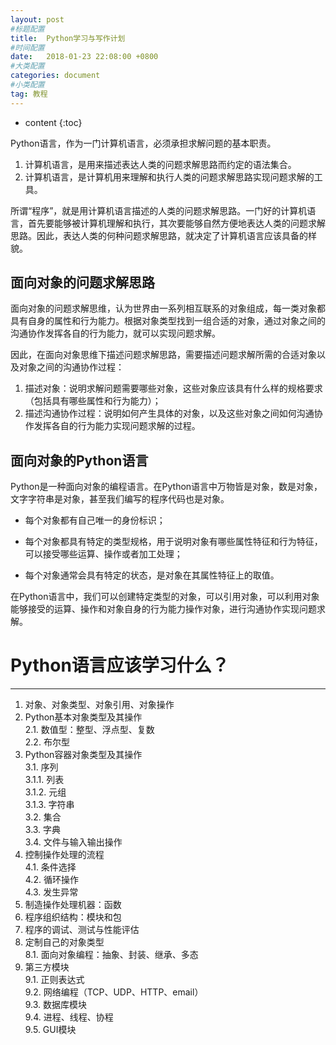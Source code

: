 ```yaml
---
layout: post
#标题配置
title:  Python学习与写作计划
#时间配置
date:   2018-01-23 22:08:00 +0800
#大类配置
categories: document
#小类配置
tag: 教程
---
```


* content
{:toc}


Python语言，作为一门计算机语言，必须承担求解问题的基本职责。

1. 计算机语言，是用来描述表达人类的问题求解思路而约定的语法集合。
2. 计算机语言，是计算机用来理解和执行人类的问题求解思路实现问题求解的工具。

所谓“程序”，就是用计算机语言描述的人类的问题求解思路。一门好的计算机语言，首先要能够被计算机理解和执行，其次要能够自然方便地表达人类的问题求解思路。因此，表达人类的何种问题求解思路，就决定了计算机语言应该具备的样貌。

## 面向对象的问题求解思路

面向对象的问题求解思维，认为世界由一系列相互联系的对象组成，每一类对象都具有自身的属性和行为能力。根据对象类型找到一组合适的对象，通过对象之间的沟通协作发挥各自的行为能力，就可以实现问题求解。

因此，在面向对象思维下描述问题求解思路，需要描述问题求解所需的合适对象以及对象之间的沟通协作过程：
1. 描述对象：说明求解问题需要哪些对象，这些对象应该具有什么样的规格要求（包括具有哪些属性和行为能力）；
2. 描述沟通协作过程：说明如何产生具体的对象，以及这些对象之间如何沟通协作发挥各自的行为能力实现问题求解的过程。

## 面向对象的Python语言

Python是一种面向对象的编程语言。在Python语言中万物皆是对象，数是对象，文字字符串是对象，甚至我们编写的程序代码也是对象。

- 每个对象都有自己唯一的身份标识；

- 每个对象都具有特定的类型规格，用于说明对象有哪些属性特征和行为特征，可以接受哪些运算、操作或者加工处理；

- 每个对象通常会具有特定的状态，是对象在其属性特征上的取值。

在Python语言中，我们可以创建特定类型的对象，可以引用对象，可以利用对象能够接受的运算、操作和对象自身的行为能力操作对象，进行沟通协作实现问题求解。




# Python语言应该学习什么？
---
1. 对象、对象类型、对象引用、对象操作
2. Python基本对象类型及其操作   
    2.1. 数值型：整型、浮点型、复数   
    2.2. 布尔型   
3. Python容器对象类型及其操作   
    3.1. 序列   
        3.1.1. 列表   
        3.1.2. 元组   
        3.1.3. 字符串   
    3.2. 集合   
    3.3. 字典   
    3.4. 文件与输入输出操作   
4. 控制操作处理的流程   
    4.1. 条件选择   
    4.2. 循环操作    
    4.3. 发生异常   
5. 制造操作处理机器：函数   
6. 程序组织结构：模块和包   
7. 程序的调试、测试与性能评估   
8. 定制自己的对象类型   
    8.1. 面向对象编程：抽象、封装、继承、多态    
9. 第三方模块    
    9.1. 正则表达式    
    9.2. 网络编程（TCP、UDP、HTTP、email）    
    9.3. 数据库模块    
    9.4. 进程、线程、协程    
    9.5. GUI模块    


